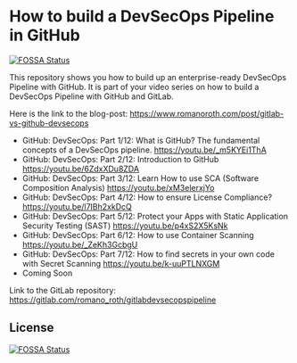 # How to build a DevSecOps Pipeline in GitHub
[![FOSSA Status](https://app.fossa.com/api/projects/git%2Bgithub.com%2Fcodernarvaez%2FDevSecOpsClass.svg?type=shield)](https://app.fossa.com/projects/git%2Bgithub.com%2Fcodernarvaez%2FDevSecOpsClass?ref=badge_shield)

This repository shows you how to build up an enterprise-ready DevSecOps Pipeline with GitHub. 
It is part of your video series on how to build a DevSecOps Pipeline with GitHub and GitLab.

Here is the link to the blog-post: https://www.romanoroth.com/post/gitlab-vs-github-devsecops

- GitHub: DevSecOps: Part 1/12: What is GitHub? The fundamental concepts of a DevSecOps pipeline. https://youtu.be/_m5KYEi1ThA
- GitHub: DevSecOps: Part 2/12: Introduction to GitHub https://youtu.be/6ZdxXDu8ZDA 
- GitHub: DevSecOps: Part 3/12: Learn How to use SCA (Software Composition Analysis) https://youtu.be/xM3elerxjYo
- GitHub: DevSecOps: Part 4/12: How to ensure License Compliance? https://youtu.be/l7IBh2xkDcQ
- GitHub: DevSecOps: Part 5/12: Protect your Apps with Static Application Security Testing (SAST) https://youtu.be/p4xS2X5KsNk
- GitHub: DevSecOps: Part 6/12: How to use Container Scanning https://youtu.be/_ZeKh3GcbgU
- GitHub: DevSecOps: Part 7/12: How to find secrets in your own code with Secret Scanning https://youtu.be/k-uuPTLNXGM 
- Coming Soon


Link to the GitLab repository: https://gitlab.com/romano_roth/gitlabdevsecopspipeline


## License
[![FOSSA Status](https://app.fossa.com/api/projects/git%2Bgithub.com%2Fcodernarvaez%2FDevSecOpsClass.svg?type=large)](https://app.fossa.com/projects/git%2Bgithub.com%2Fcodernarvaez%2FDevSecOpsClass?ref=badge_large)